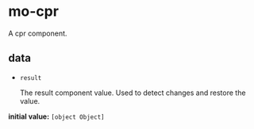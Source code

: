 # mo-cpr 

A cpr component. 

## data 

- `result` 

  The result component value.
  Used to detect changes and restore the value. 

**initial value:** `[object Object]` 

